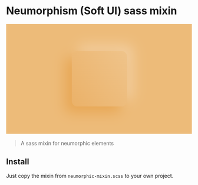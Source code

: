 # Neumorphism (Soft UI) sass mixin

<div align="center">
	<img src="media/neumorphic-bg.png" alt="Save Page State">
</div>

> A sass mixin for neumorphic elements

## Install

Just copy the mixin from `neumorphic-mixin.scss` to your own project.
